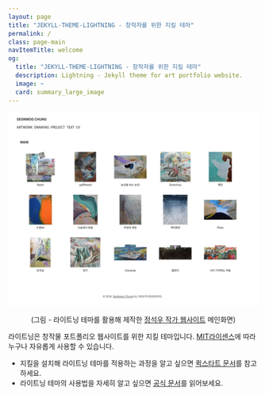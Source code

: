 ```yaml
---
layout: page
title: "JEKYLL-THEME-LIGHTNING - 창작자를 위한 지킬 테마"
permalink: /
class: page-main
navItemTitle: welcome
og:
  title: "JEKYLL-THEME-LIGHTNING - 창작자를 위한 지킬 테마"
  description: Lightning - Jekyll theme for art portfolio website.
  image: ~
  card: summary_large_image
---
```


![main image](/assets/images/main.jpg "Lightning theme - seokwoochung.com")

<p style="text-align: center;">(그림 - 라이트닝 테마를 활용해 제작한 <a href="https://seokwoochung.com">정석우 작가 웹사이트</a> 메인화면)</p>

라이트닝은 창작물 포트폴리오 웹사이트를 위한 지킬 테마입니다. [MIT라이센스](https://www.olis.or.kr/license/Detailselect.do?lId=1006&mapCode=010006)에 따라 누구나 자유롭게 사용할 수 있습니다.

* 지킬을 설치해 라이트닝 테마를 적용하는 과정을 알고 싶으면 [퀵스타트 문서](/quickstart)를 참고하세요.
* 라이트닝 테마의 사용법을 자세히 알고 싶으면 [공식 문서](/docs)를 읽어보세요.
